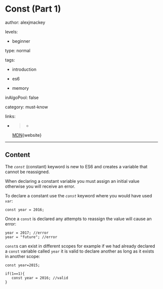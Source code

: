 # Const (Part 1)
author: alexjmackey

levels:

  - beginner

type: normal

tags:

  - introduction

  - es6

  - memory

inAlgoPool: false

category: must-know

links:

  - >-
    [MDN](https://developer.mozilla.org/en/docs/Web/JavaScript/Reference/Statements/const){website}

---
## Content

The *`const`* (constant) keyword is new to ES6 and creates a variable that cannot be reassigned.

When declaring a constant variable you must assign an initial value otherwise you
will receive an error.

To declare a constant use the *`const`* keyword where you would have used *`var`*:

```
const year = 2016;
```
Once a `const` is declared any attempts to reassign the value will cause an error:

```
year = 2017; //error
year = "future"; //error
```
`const`s can exist in different scopes for example if we had already declared a `const` variable called `year` it is valid to declare another as long as it exists in another scope:

```
const year=2015;

if(1==1){
   const year = 2016; //valid
}
```
